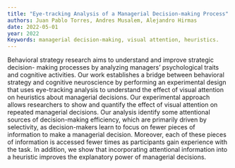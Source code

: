 ```yaml
---
title: "Eye-tracking Analysis of a Managerial Decision-making Process"
authors: Juan Pablo Torres, Andres Musalem, Alejandro Hirmas
date: 2022-05-01
year: 2022
Keywords: managerial decision-making, visual attention, heuristics.
---
```


Behavioral strategy research aims to understand and improve strategic decision-
making processes by analyzing managers’ psychological traits and cognitive activities. Our
work establishes a bridge between behavioral strategy and cognitive neuroscience by
performing an experimental design that uses eye-tracking analysis to understand the effect
of visual attention on heuristics about managerial decisions. Our experimental approach
allows researchers to show and quantify the effect of visual attention on repeated
managerial decisions. Our analysis identify some attentional sources of decision-making
efficiency, which are primarily driven by selectivity, as decision-makers learn to focus on
fewer pieces of information to make a managerial decision. Moreover, each of these pieces
of information is accessed fewer times as participants gain experience with the task. In
addition, we show that incorporating attentional information into a heuristic improves the
explanatory power of managerial decisions.